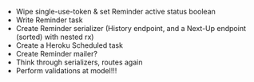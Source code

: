 
- Wipe single-use-token & set Reminder active status boolean
- Write Reminder task
- Create Reminder serializer (History endpoint, and a Next-Up endpoint (sorted) with nested rx)
- Create a Heroku Scheduled task
- Create Reminder mailer?
- Think through serializers, routes again
- Perform validations at model!!!

